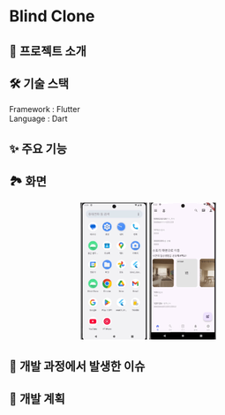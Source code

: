 # Blind Clone

## 📖 프로젝트 소개

## 🛠 기술 스택

Framework : Flutter <br>
Language : Dart <br>

## ✨ 주요 기능

## 🏞️ 화면
<p align="center">
  <img src="./images/blind_clone_img_1.gif" width="24%">
  <img src="./images/blind_clone_img_2.gif" width="24%">
</p>

## 👀 개발 과정에서 발생한 이슈

## 🎯 개발 계획
